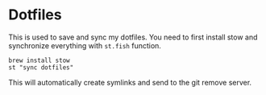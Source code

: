 # Dotfiles 

This is used to save and sync my dotfiles. You need to first install stow and synchronize everything with `st.fish` function.

```
brew install stow
st "sync dotfiles"
```

This will automatically create symlinks and send to the git remove server.